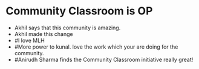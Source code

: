 # Community Classroom is OP

- Akhil says that this community is amazing.
- Akhil made this change
- #I love MLH
- #More power to kunal. love the work which your are doing for the community.
- #Anirudh Sharma finds the Community Classroom initiative really great!
